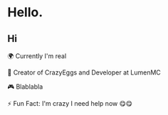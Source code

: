 # Hello.
## Hi

🌍 Currently I'm real

🌱 Creator of CrazyEggs and Developer at LumenMC

🎮 Blablabla

⚡ Fun Fact: I'm crazy I need help now 😋😋
  
